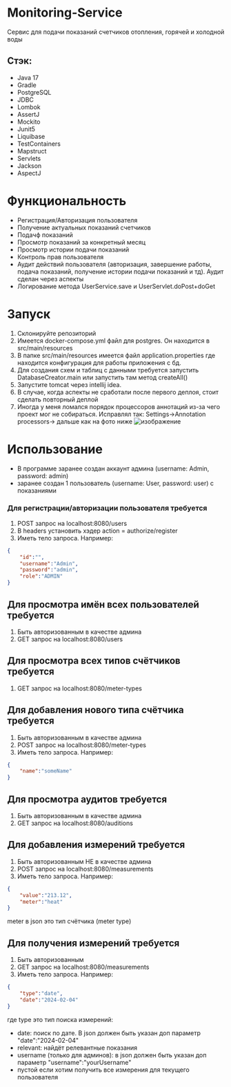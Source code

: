 # Monitoring-Service

Сервис для подачи показаний счетчиков отопления, горячей и холодной воды

## Стэк: 
- Java 17
- Gradle
- PostgreSQL
- JDBC
- Lombok
- AssertJ
- Mockito
- Junit5
- Liquibase
- TestContainers
- Mapstruct
- Servlets
- Jackson
- AspectJ

# Функциональность
- Регистрация/Авторизация пользователя
- Получение актуальных показаний счетчиков
- Подачф показаний
- Просмотр показаний за конкретный месяц
- Просмотр истории подачи показаний
- Контроль прав пользователя
- Аудит действий пользователя (авторизация, завершение работы, подача показаний, получение истории подачи показаний и тд). Аудит сделан через аспекты
- Логирование метода UserService.save и UserServlet.doPost+doGet

# Запуск
1. Склонируйте репозиторий
2. Имеется docker-compose.yml файл для postgres. Он находится в src/main/resources
3. В папке src/main/resources имеется файл application.properties где находится конфигурация для работы приложения с бд.
4. Для создания схем и таблиц с данными требуется запустить DatabaseCreator.main или запустить там метод createAll()
5. Запустите tomcat через intellij idea.
6. В случае, когда аспекты не сработали после первого деплоя, стоит сделать повторный деплой
7. Иногда у меня ломался порядок процессоров аннотаций из-за чего проект мог не собираться. Исправлял так: Settings->Annotation processors-> дальше как на фото ниже
![изображение](https://github.com/MatveyLshkn/MonitoringService/assets/115181274/32a6ddf8-dd0e-4bfe-a88f-7657cf37df72)


# Использование
- В программе заранее создан аккаунт админа (username: Admin, password: admin)
- заранее создан 1 пользователь (username: User, password: user) с показаниями

### Для регистрации/авторизации пользователя требуется
1. POST запрос на localhost:8080/users
2. В headers установить хэдер action = authorize/register
3. Иметь тело запроса. Например:
```json
{
    "id":"",
    "username":"Admin",
    "password":"admin",
    "role":"ADMIN"
}
```
## Для просмотра имён всех пользователей требуется
1. Быть авторизованным в качестве админа
2. GET запрос на localhost:8080/users

## Для просмотра всех типов счётчиков требуется
1. GET запрос на localhost:8080/meter-types

## Для добавления нового типа счётчика требуется
1. Быть авторизованным в качестве админа
2. POST запрос на localhost:8080/meter-types
3. Иметь тело запроса. Например:
```json
{
    "name":"someName"
}
```
## Для просмотра аудитов требуется
1. Быть авторизованным в качестве админа
2. GET запрос на localhost:8080/auditions

## Для добавления измерений требуется
1. Быть авторизованным НЕ в качестве админа
2. POST запрос на localhost:8080/measurements
3. Иметь тело запроса. Например:
```json
{
    "value":"213.12",
    "meter":"heat"
}
```   
meter в json это тип счётчика (meter type)

## Для получения измерений требуется
1. Быть авторизованным
2. GET запрос на localhost:8080/measurements
3. Иметь тело запроса. Например:
```json
{
    "type":"date",
    "date":"2024-02-04"
}
```
где type это тип поиска измерений:
* date: поиск по дате. В json должен быть указан доп параметр "date":"2024-02-04"
* relevant: найдёт релевантные показания
* username (только для админов): в json должен быть указан доп параметр "username":"yourUsername"
* пустой если хотим получить все измерения для текущего пользователя
